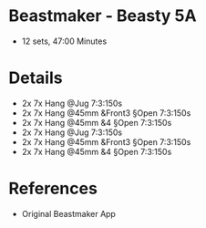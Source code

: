 # Beastmaker - Beasty 5A 

+ 12 sets, 47:00 Minutes


# Details
+ 2x 7x Hang @Jug 7:3:150s
+ 2x 7x Hang @45mm &Front3 §Open 7:3:150s
+ 2x 7x Hang @45mm &4 §Open 7:3:150s
+ 2x 7x Hang @Jug 7:3:150s
+ 2x 7x Hang @45mm &Front3 §Open 7:3:150s
+ 2x 7x Hang @45mm &4 §Open 7:3:150s


# References
* Original Beastmaker App